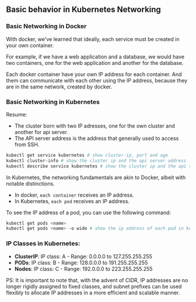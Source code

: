 ## Basic behavior in Kubernetes Networking

### Basic Networking in Docker

With docker, we've learned that ideally, each service must be created in your own container.

For example, if we have a web application and a database, we would have two containers, one for the web application and another for the database.

Each docker container have your own IP address for each container. And them can communicate with each other using the IP address, because they are in the same network, created by docker.

### Basic Networking in Kubernetes

Resume:

- The cluster born with two IP adresses, one for the own cluster and another for api server.
- The API server address is the address that generally used to access from SSH.

```bash
kubectl get service kubernetes # show cluster-ip, port and age
kubectl cluster-info # show the cluster ip and the api server address
kubectl describe service kubernetes # show the cluster ip and the api server address (generally in Endpoints)
```

In Kubernetes, the networking fundamentals are akin to Docker, albeit with notable distinctions.

- In docker, `each container` receives an IP address.
- In Kubernetes, `each pod` receives an IP address.

To see the IP address of a pod, you can use the following command:

```bash
kubectl get pods <name>
kubectl get pods <name> -o wide # show the ip address of each pod in key IP or IPs
```

### IP Classes in Kubernetes:

- **ClusterIP**: IP class: A - Range: 0.0.0.0 to 127.255.255.255
- **PODs**: IP class: B - Range:  128.0.0.0 to 191.255.255.255
- **Nodes**: IP class: C - Range:  192.0.0.0 to 223.255.255.255

PS: It is important to note that, with the advent of CIDR, IP addresses are no longer rigidly assigned to fixed classes, and subnet prefixes can be used flexibly to allocate IP addresses in a more efficient and scalable manner.